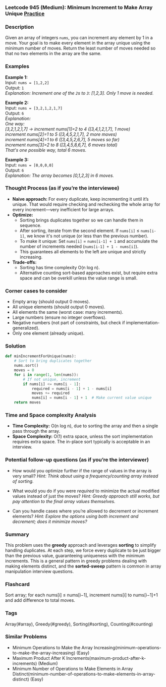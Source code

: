 ### Leetcode 945 (Medium): Minimum Increment to Make Array Unique [Practice](https://leetcode.com/problems/minimum-increment-to-make-array-unique)

### Description  
Given an array of integers `nums`, you can increment any element by 1 in a move. Your goal is to make every element in the array unique using the minimum number of moves. Return the least number of moves needed so that no two elements in the array are the same.

### Examples  

**Example 1:**  
Input: `nums = [1,2,2]`  
Output: `1`  
*Explanation: Increment one of the `2`s to `3`: [1,2,3]. Only 1 move is needed.*

**Example 2:**  
Input: `nums = [3,2,1,2,1,7]`  
Output: `6`  
*Explanation:  
One way:  
[3,2,1,2,1,7] → increment nums[1]=2 to 4 ([3,4,1,2,1,7], 1 move)  
increment nums[2]=1 to 5 ([3,4,5,2,1,7], 2 more moves)  
increment nums[4]=1 to 6 ([3,4,5,2,6,7], 5 moves so far)  
increment nums[3]=2 to 8 ([3,4,5,8,6,7], 6 moves total)  
That's one possible way, total 6 moves.*

**Example 3:**  
Input: `nums = [0,0,0,0]`  
Output: `6`  
*Explanation: The array becomes [0,1,2,3] in 6 moves.*

### Thought Process (as if you’re the interviewee)  
- **Naive approach:** For every duplicate, keep incrementing it until it’s unique. That would require checking and rechecking the whole array for every increment—very inefficient for large arrays.
- **Optimize:**  
  - Sorting brings duplicates together so we can handle them in sequence.
  - After sorting, iterate from the second element. If `nums[i]` ≤ `nums[i-1]`, we know it's not unique (or less than the previous number).  
  - To make it unique: Set `nums[i]` = `nums[i-1] + 1` and accumulate the number of increments needed (`nums[i-1] + 1 - nums[i]`).
  - This guarantees all elements to the left are unique and strictly increasing.
- **Trade-offs:**  
  - Sorting has time complexity O(n log n).
  - Alternative counting sort-based approaches exist, but require extra space and can be overkill unless the value range is small.

### Corner cases to consider  
- Empty array (should output 0 moves).
- All unique elements (should output 0 moves).
- All elements the same (worst case: many increments).
- Large numbers (ensure no integer overflows).
- Negative numbers (not part of constraints, but check if implementation-generalized).
- Only one element (already unique).

### Solution

```python
def minIncrementForUnique(nums):
    # Sort to bring duplicates together
    nums.sort()
    moves = 0
    for i in range(1, len(nums)):
        # If not unique, increment
        if nums[i] <= nums[i - 1]:
            required = nums[i - 1] + 1 - nums[i]
            moves += required
            nums[i] = nums[i - 1] + 1  # Make current value unique
    return moves
```

### Time and Space complexity Analysis  

- **Time Complexity:** O(n log n), due to sorting the array and then a single pass through the array.
- **Space Complexity:** O(1) extra space, unless the sort implementation requires extra space. The in-place sort typically is acceptable in an interview.

### Potential follow-up questions (as if you’re the interviewer)  

- How would you optimize further if the range of values in the array is very small?
  *Hint: Think about using a frequency/counting array instead of sorting.*

- What would you do if you were *required* to minimize the actual modified values instead of just the moves?
  *Hint: Greedy approach still works, but pay attention to the final array values themselves.*

- Can you handle cases where you’re allowed to decrement or increment elements?
  *Hint: Explore the options using both increment and decrement; does it minimize moves?*

### Summary
This problem uses the **greedy** approach and leverages **sorting** to simplify handling duplicates. At each step, we force every duplicate to be just bigger than the previous value, guaranteeing uniqueness with the minimum increments. This is a general pattern in greedy problems dealing with making elements distinct, and the **sorted-sweep** pattern is common in array manipulation interview questions.


### Flashcard
Sort array; for each nums[i] ≤ nums[i−1], increment nums[i] to nums[i−1]+1 and add difference to total moves.

### Tags
Array(#array), Greedy(#greedy), Sorting(#sorting), Counting(#counting)

### Similar Problems
- Minimum Operations to Make the Array Increasing(minimum-operations-to-make-the-array-increasing) (Easy)
- Maximum Product After K Increments(maximum-product-after-k-increments) (Medium)
- Minimum Number of Operations to Make Elements in Array Distinct(minimum-number-of-operations-to-make-elements-in-array-distinct) (Easy)